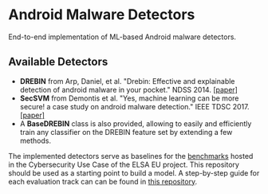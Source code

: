 # Android Malware Detectors
End-to-end implementation of ML-based Android malware detectors.

## Available Detectors
- **DREBIN** from Arp, Daniel, et al. "Drebin: Effective and explainable detection of
      android malware in your pocket." NDSS 2014. [[paper]](https://www.ndss-symposium.org/wp-content/uploads/2017/09/11_3_1.pdf)
- **SecSVM** from Demontis et al. "Yes, machine learning can be more secure! a case study
     on android malware detection." IEEE TDSC 2017. [[paper]](https://arxiv.org/abs/1704.08996)
- A **BaseDREBIN** class is also provided, allowing to easily and efficiently train any classifier on the DREBIN feature set by extending a few methods.

The implemented detectors serve as baselines for the [benchmarks](https://benchmarks.elsa-ai.eu/?ch=6) hosted in the Cybersecurity Use Case of the ELSA EU project.
This repository should be used as a starting point to build a model.
A step-by-step guide for each evaluation track can can be found in [this repository](https://github.com/pralab/elsa-cybersecurity).

